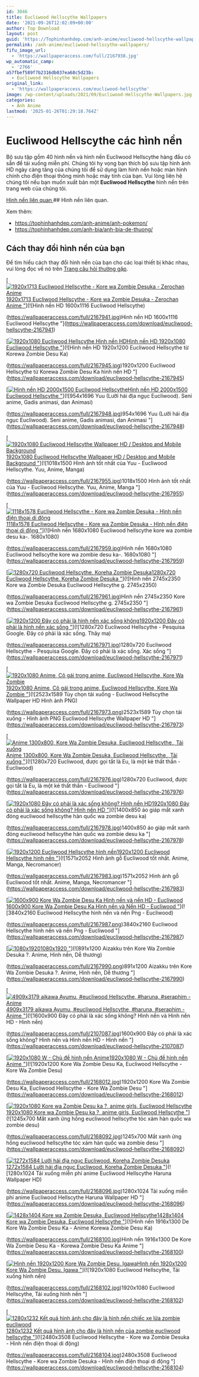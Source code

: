 ```yaml
---
id: 3046
title: Eucliwood Hellscythe Wallpapers
date: '2021-09-26T12:02:09+00:00'
author: Top Download
layout: post
guid: 'https://Tophinhanhdep.com/anh-anime/eucliwood-hellscythe-wallpapers/'
permalink: /anh-anime/eucliwood-hellscythe-wallpapers/
fifu_image_url:
  - 'https://wallpaperaccess.com/full/2167938.jpg'
wp_automatic_camp:
  - '2766'
a57fbef589f7b2316db037ea68c5d23b:
  - Eucliwood Hellscythe Wallpapers
original_link:
  - 'https://wallpaperaccess.com/eucliwood-hellscythe'
image: /wp-content/uploads/2021/09/Eucliwood-Hellscythe-Wallpapers.jpg
categories:
  - Ảnh Anime
lastmod: '2025-01-26T01:29:18.764Z'
---
```

# Eucliwood Hellscythe các hình nền

Bộ sưu tập gồm 40 hình nền và hình nền Eucliwood Hellscythe hàng đầu có sẵn để tải xuống miễn phí. Chúng tôi hy vọng bạn thích bộ sưu tập hình ảnh HD ngày càng tăng của chúng tôi để sử dụng làm hình nền hoặc màn hình chính cho điện thoại thông minh hoặc máy tính của bạn. Vui lòng liên hệ chúng tôi nếu bạn muốn xuất bản một **Eucliwood Hellscythe** hình nền trên trang web của chúng tôi.

[Hình nền liên quan ](#related) ## Hình nền liên quan.

   
 Xem thêm:

   
- <https://tophinhanhdep.com/anh-anime/anh-pokemon/>
- <https://tophinhanhdep.com/anh-bia/anh-bia-de-thuong/>

## Cách thay đổi hình nền của bạn

Để tìm hiểu cách thay đổi hình nền của bạn cho các loại thiết bị khác nhau, vui lòng đọc về nó trên [Trang câu hỏi thường gặp](https://tophinhanhdep.com/faq/).

  
[[![1920x1713 Eucliwood Hellscythe - Kore wa Zombie Desuka - Zerochan Anime](https://wallpaperaccess.com/full/2167938.jpg)1920x1713 Eucliwood Hellscythe - Kore wa Zombie Desuka - Zerochan Anime "](https://wallpaperaccess.com/download/eucliwood-hellscythe-2167938)](![Hình nền HD 1600x1116 Eucliwood Hellscythe)

(https://wallpaperaccess.com/full/2167941.jpg)Hình nền HD 1600x1116 Eucliwood Hellscythe "](https://wallpaperaccess.com/download/eucliwood-hellscythe-2167941)

[[![1920x1080 Eucliwood Hellscythe Hình nền HD](https://wallpaperaccess.com/full/2167942.jpg)Hình nền HD 1920x1080 Eucliwood Hellscythe "](https://wallpaperaccess.com/download/eucliwood-hellscythe-2167942)](![Hình nền HD 1920x1200 Eucliwood Hellscythe từ Korewa Zombie Desu Ka)

(https://wallpaperaccess.com/full/2167945.jpg)1920x1200 Eucliwood Hellscythe từ Korewa Zombie Desu Ka hình nền HD "](https://wallpaperaccess.com/download/eucliwood-hellscythe-2167945)

[[![Hình nền HD 2000x1500 Eucliwood Hellscythe](https://wallpaperaccess.com/full/2167946.jpg)Hình nền HD 2000x1500 Eucliwood Hellscythe "](https://wallpaperaccess.com/download/eucliwood-hellscythe-2167946)](![954x1696 Yuu (Lưỡi hái địa ngục Eucliwood).  Seni anime, Gadis animasi, dan Animasi)

(https://wallpaperaccess.com/full/2167948.jpg)954x1696 Yuu (Lưỡi hái địa ngục Eucliwood). Seni anime, Gadis animasi, dan Animasi "](https://wallpaperaccess.com/download/eucliwood-hellscythe-2167948)

[[![1920x1080 Eucliwood Hellscythe Wallpaper HD / Desktop and Mobile Background](https://wallpaperaccess.com/full/2167950.jpg)1920x1080 Eucliwood Hellscythe Wallpaper HD / Desktop and Mobile Background "](https://wallpaperaccess.com/download/eucliwood-hellscythe-2167950)](![1018x1500 Hình ảnh tốt nhất của Yuu - Eucliwood Hellscythe.  Yuu, Anime, Manga)

(https://wallpaperaccess.com/full/2167955.jpg)1018x1500 Hình ảnh tốt nhất của Yuu - Eucliwood Hellscythe. Yuu, Anime, Manga "](https://wallpaperaccess.com/download/eucliwood-hellscythe-2167955)

[[![1118x1578 Eucliwood Hellscythe - Kore wa Zombie Desuka - Hình nền điện thoại di động](https://wallpaperaccess.com/full/2167957.jpg)1118x1578 Eucliwood Hellscythe - Kore wa Zombie Desuka - Hình nền điện thoại di động "](https://wallpaperaccess.com/download/eucliwood-hellscythe-2167957)](![Hình nền 1680x1080 Eucliwood hellscythe kore wa zombie desu ka-.  1680x1080)

(https://wallpaperaccess.com/full/2167959.jpg)Hình nền 1680x1080 Eucliwood hellscythe kore wa zombie desu ka-. 1680x1080 "](https://wallpaperaccess.com/download/eucliwood-hellscythe-2167959)

[[![1280x720 Eucliwood Hellscythe.  Koreha Zombie Desuka](https://wallpaperaccess.com/full/2167960.png)1280x720 Eucliwood Hellscythe. Koreha Zombie Desuka "](https://wallpaperaccess.com/download/eucliwood-hellscythe-2167960)](![Hình nền 2745x2350 Kore wa Zombie Desuka Eucliwood Hellscythe g.  2745x2350)

(https://wallpaperaccess.com/full/2167961.jpg)Hình nền 2745x2350 Kore wa Zombie Desuka Eucliwood Hellscythe g. 2745x2350 "](https://wallpaperaccess.com/download/eucliwood-hellscythe-2167961)

[[![1920x1200 Đây có phải là hình nền xác sống không](https://wallpaperaccess.com/full/2167967.jpg)1920x1200 Đây có phải là hình nền xác sống "](https://wallpaperaccess.com/download/eucliwood-hellscythe-2167967)](![1280x720 Eucliwood Hellscythe - Pesquisa Google.  Đây có phải là xác sống.  Thây ma)

(https://wallpaperaccess.com/full/2167971.jpg)1280x720 Eucliwood Hellscythe - Pesquisa Google. Đây có phải là xác sống. Xác sống "](https://wallpaperaccess.com/download/eucliwood-hellscythe-2167971)

[[![1920x1080 Anime, Cô gái trong anime, Eucliwood Hellscythe, Kore Wa Zombie](https://wallpaperaccess.com/full/2167972.jpg)1920x1080 Anime, Cô gái trong anime, Eucliwood Hellscythe, Kore Wa Zombie "](https://wallpaperaccess.com/download/eucliwood-hellscythe-2167972)](![2523x1589 Tùy chọn tải xuống - Eucliwood Hellscythe Wallpaper HD Hình ảnh PNG)

(https://wallpaperaccess.com/full/2167973.png)2523x1589 Tùy chọn tải xuống - Hình ảnh PNG Eucliwood Hellscythe Wallpaper HD "](https://wallpaperaccess.com/download/eucliwood-hellscythe-2167973)

[[![Anime 1300x800, Kore Wa Zombie Desuka, Eucliwood Hellscythe,, Tải xuống](https://wallpaperaccess.com/full/2167975.jpg)Anime 1300x800, Kore Wa Zombie Desuka, Eucliwood Hellscythe,, Tải xuống "](https://wallpaperaccess.com/download/eucliwood-hellscythe-2167975)](![1280x720 Eucliwood, được gọi tắt là Eu, là một kẻ thất thần - Eucliwood)

(https://wallpaperaccess.com/full/2167976.jpg)1280x720 Eucliwood, được gọi tắt là Eu, là một kẻ thất thần - Eucliwood "](https://wallpaperaccess.com/download/eucliwood-hellscythe-2167976)

[[![1920x1080 Đây có phải là xác sống không?  Hình nền HD](https://wallpaperaccess.com/full/2167977.png)1920x1080 Đây có phải là xác sống không? Hình nền HD "](https://wallpaperaccess.com/download/eucliwood-hellscythe-2167977)](![1400x850 áo giáp mắt xanh đóng eucliwood hellscythe hàn quốc wa zombie desu ka)

(https://wallpaperaccess.com/full/2167978.jpg)1400x850 áo giáp mắt xanh đóng eucliwood hellscythe hàn quốc wa zombie desu ka "](https://wallpaperaccess.com/download/eucliwood-hellscythe-2167978)

[[![1920x1200 Eucliwood Hellscythe hình nền](https://wallpaperaccess.com/full/2167980.jpg)1920x1200 Eucliwood Hellscythe hình nền "](https://wallpaperaccess.com/download/eucliwood-hellscythe-2167980)](![1571x2052 Hình ảnh gỗ Eucliwood tốt nhất.  Anime, Manga, Necromancer)

(https://wallpaperaccess.com/full/2167983.jpg)1571x2052 Hình ảnh gỗ Eucliwood tốt nhất. Anime, Manga, Necromancer "](https://wallpaperaccess.com/download/eucliwood-hellscythe-2167983)

[[![1600x900 Kore Wa Zombie Desu Ka Hình nền và nền HD - Eucliwood](https://wallpaperaccess.com/full/2107153.jpg)1600x900 Kore Wa Zombie Desu Ka Hình nền và Nền HD - Eucliwood "](https://wallpaperaccess.com/download/eucliwood-hellscythe-2107153)](![3840x2160 Eucliwood Hellscythe hình nền và nền Png - Eucliwood)

(https://wallpaperaccess.com/full/2167987.png)3840x2160 Eucliwood Hellscythe hình nền và nền Png - Eucliwood "](https://wallpaperaccess.com/download/eucliwood-hellscythe-2167987)

[[![1080x1920 ](https://wallpaperaccess.com/full/2167989.jpg)1080x1920 "](https://wallpaperaccess.com/download/eucliwood-hellscythe-2167989)](![891x1200 Aizakku trên Kore Wa Zombie Desuka ?.  Anime, Hình nền, Dễ thương)

(https://wallpaperaccess.com/full/2167990.png)891x1200 Aizakku trên Kore Wa Zombie Desuka ?. Anime, Hình nền, Dễ thương "](https://wallpaperaccess.com/download/eucliwood-hellscythe-2167990)

 [[![4909x3179 aikawa Ayumu, #eucliwood Hellscythe, #haruna, #seraphim - Anime](https://wallpaperaccess.com/full/2168002.jpg)4909x3179 aikawa Ayumu, #eucliwood Hellscythe, #haruna, #seraphim - Anime "](https://wallpaperaccess.com/download/eucliwood-hellscythe-2168002)](![1600x900 Đây có phải là xác sống không?  Hình nền và Hình nền HD - Hình nền)

(https://wallpaperaccess.com/full/2107087.jpg)1600x900 Đây có phải là xác sống không? Hình nền và Hình nền HD - Hình nền "](https://wallpaperaccess.com/download/eucliwood-hellscythe-2107087)

[[![1920x1080 W - Chủ đề hình nền Anime](https://wallpaperaccess.com/full/2168007.jpg)1920x1080 W - Chủ đề hình nền Anime "](https://wallpaperaccess.com/download/eucliwood-hellscythe-2168007)](![1920x1200 Kore Wa Zombie Desu Ka, Eucliwood Hellscythe - Kore Wa Zombie Desu)

(https://wallpaperaccess.com/full/2168012.jpg)1920x1200 Kore Wa Zombie Desu Ka, Eucliwood Hellscythe - Kore Wa Zombie Desu "](https://wallpaperaccess.com/download/eucliwood-hellscythe-2168012)

[[![1920x1080 Kore wa Zombie Desu ka ?, anime girls, Eucliwood Hellscythe](https://wallpaperaccess.com/full/2168013.jpg)1920x1080 Kore wa Zombie Desu ka ?, anime girls, Eucliwood Hellscythe "](https://wallpaperaccess.com/download/eucliwood-hellscythe-2168013)](![1245x700 Mắt xanh ửng hồng eucliwood hellscythe tóc xám hàn quốc wa zombie desu)

(https://wallpaperaccess.com/full/2168092.jpg)1245x700 Mắt xanh ửng hồng eucliwood hellscythe tóc xám hàn quốc wa zombie desu "](https://wallpaperaccess.com/download/eucliwood-hellscythe-2168092)

[[![1272x1584 Lưỡi hái địa ngục Eucliwood.  Koreha Zombie Desuka](https://wallpaperaccess.com/full/2168095.jpg)1272x1584 Lưỡi hái địa ngục Eucliwood. Koreha Zombie Desuka "](https://wallpaperaccess.com/download/eucliwood-hellscythe-2168095)](![1280x1024 Tải xuống miễn phí anime Eucliwood Hellscythe Haruna Wallpaper HD)

(https://wallpaperaccess.com/full/2168096.jpg)1280x1024 Tải xuống miễn phí anime Eucliwood Hellscythe Haruna Wallpaper HD "](https://wallpaperaccess.com/download/eucliwood-hellscythe-2168096)

 [[![1428x1404 Kore wa Zombie Desuka, Eucliwood Hellscythe](https://wallpaperaccess.com/full/2168099.jpg)1428x1404 Kore wa Zombie Desuka, Eucliwood Hellscythe "](https://wallpaperaccess.com/download/eucliwood-hellscythe-2168099)](![Hình nền 1916x1300 De Kore Wa Zombie Desu Ka - Anime Korewa Zombie Desu Ka)

(https://wallpaperaccess.com/full/2168100.jpg)Hình nền 1916x1300 De Kore Wa Zombie Desu Ka - Korewa Zombie Desu Ka Anime "](https://wallpaperaccess.com/download/eucliwood-hellscythe-2168100)

[[![Hình nền 1920x1200 Kore Wa Zombie Desu.  Igawa](https://wallpaperaccess.com/full/2168101.jpg)Hình nền 1920x1200 Kore Wa Zombie Desu. Igawa "](https://wallpaperaccess.com/download/eucliwood-hellscythe-2168101)](![1920x1080 Eucliwood Hellscythe, Tải xuống hình nền)

(https://wallpaperaccess.com/full/2168102.jpg)1920x1080 Eucliwood Hellscythe, Tải xuống hình nền "](https://wallpaperaccess.com/download/eucliwood-hellscythe-2168102)

[[![1280x1232 Kết quả hình ảnh cho đây là hình nền chiếc xe lửa zombie eucliwood](https://wallpaperaccess.com/full/2168103.png)1280x1232 Kết quả hình ảnh cho đây là hình nền của zombie eucliwood hellscythe "](https://wallpaperaccess.com/download/eucliwood-hellscythe-2168103)](![2480x3508 Eucliwood Hellscythe - Kore wa Zombie Desuka - Hình nền điện thoại di động)

(https://wallpaperaccess.com/full/2168104.jpg)2480x3508 Eucliwood Hellscythe - Kore wa Zombie Desuka - Hình nền điện thoại di động "](https://wallpaperaccess.com/download/eucliwood-hellscythe-2168104)
